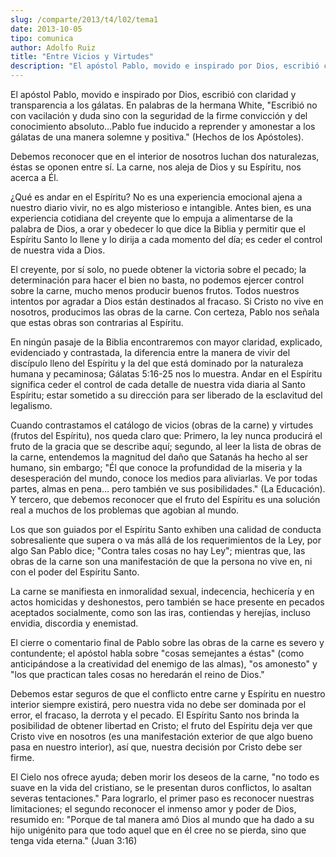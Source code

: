 ```yaml
---
slug: /comparte/2013/t4/l02/tema1
date: 2013-10-05
tipo: comunica
author: Adolfo Ruiz
title: "Entre Vicios y Virtudes"
description: "El apóstol Pablo, movido e inspirado por Dios, escribió con claridad y  transparencia a los gálatas. En palabras de la hermana White, “Escribió no con  vacilación y duda sino con la seguridad de la firme convicción y del  conocimiento absoluto…Pablo fue inducido a reprender y ..."
---
```


El apóstol Pablo, movido e inspirado por Dios, escribió con claridad y transparencia a los gálatas. En palabras de la hermana White, "Escribió no con vacilación y duda sino con la seguridad de la firme convicción y del conocimiento absoluto…Pablo fue inducido a reprender y amonestar a los gálatas de una manera solemne y positiva." (Hechos de los Apóstoles).

Debemos reconocer que en el interior de nosotros luchan dos naturalezas, éstas se oponen entre sí. La carne, nos aleja de Dios y su Espíritu, nos acerca a Él.

¿Qué es andar en el Espíritu? No es una experiencia emocional ajena a nuestro diario vivir, no es algo misterioso e intangible. Antes bien, es una experiencia cotidiana del creyente que lo empuja a alimentarse de la palabra de Dios, a orar y obedecer lo que dice la Biblia y permitir que el Espíritu Santo lo llene y lo dirija a cada momento del día; es ceder el control de nuestra vida a Dios.

El creyente, por sí solo, no puede obtener la victoria sobre el pecado; la determinación para hacer el bien no basta, no podemos ejercer control sobre la carne, mucho menos producir buenos frutos. Todos nuestros intentos por agradar a Dios están destinados al fracaso. Si Cristo no vive en nosotros, producimos las obras de la carne. Con certeza, Pablo nos señala que estas obras son contrarias al Espíritu.

En ningún pasaje de la Biblia encontraremos con mayor claridad, explicado, evidenciado y contrastada, la diferencia entre la manera de vivir del discípulo lleno del Espíritu y la del que está dominado por la naturaleza humana y pecaminosa; Gálatas 5:16-25 nos lo muestra. Andar en el Espíritu significa ceder el control de cada detalle de nuestra vida diaria al Santo Espíritu; estar sometido a su dirección para ser liberado de la esclavitud del legalismo.

Cuando contrastamos el catálogo de vicios (obras de la carne) y virtudes (frutos del Espíritu), nos queda claro que: Primero, la ley nunca producirá el fruto de la gracia que se describe aquí; segundo, al leer la lista de obras de la carne, entendemos la magnitud del daño que Satanás ha hecho al ser humano, sin embargo; "Él que conoce la profundidad de la miseria y la desesperación del mundo, conoce los medios para aliviarlas. Ve por todas partes, almas en pena… pero también ve sus posibilidades." (La Educación). Y tercero, que debemos reconocer que el fruto del Espíritu es una solución real a muchos de los problemas que agobian al mundo.

Los que son guiados por el Espíritu Santo exhiben una calidad de conducta sobresaliente que supera o va más allá de los requerimientos de la Ley, por algo San Pablo dice; "Contra tales cosas no hay Ley"; mientras que, las obras de la carne son una manifestación de que la persona no vive en, ni con el poder del Espíritu Santo.

La carne se manifiesta en inmoralidad sexual, indecencia, hechicería y en actos homicidas y deshonestos, pero también se hace presente en pecados aceptados socialmente, como son las iras, contiendas y herejías, incluso envidia, discordia y enemistad.

El cierre o comentario final de Pablo sobre las obras de la carne es severo y contundente; el apóstol habla sobre "cosas semejantes a éstas" (como anticipándose a la creatividad del enemigo de las almas), "os amonesto" y "los que practican tales cosas no heredarán el reino de Dios."

Debemos estar seguros de que el conflicto entre carne y Espíritu en nuestro interior siempre existirá, pero nuestra vida no debe ser dominada por el error, el fracaso, la derrota y el pecado. El Espíritu Santo nos brinda la posibilidad de obtener libertad en Cristo; el fruto del Espíritu deja ver que Cristo vive en nosotros (es una manifestación exterior de que algo bueno pasa en nuestro interior), así que, nuestra decisión por Cristo debe ser firme.

El Cielo nos ofrece ayuda; deben morir los deseos de la carne, "no todo es suave en la vida del cristiano, se le presentan duros conflictos, lo asaltan severas tentaciones." Para lograrlo, el primer paso es reconocer nuestras limitaciones; el segundo reconocer el inmenso amor y poder de Dios, resumido en: "Porque de tal manera amó Dios al mundo que ha dado a su hijo unigénito para que todo aquel que en él cree no se pierda, sino que tenga vida eterna." (Juan 3:16)
